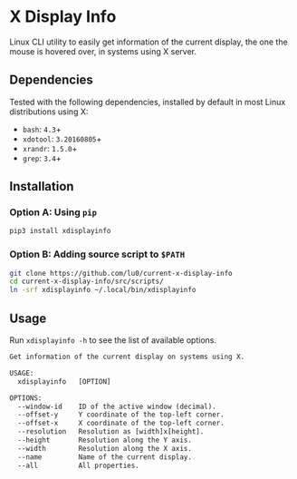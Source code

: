 # X Display Info

Linux CLI utility to easily get information of the current display, the one the
mouse is hovered over, in systems using X server.

## Dependencies

Tested with the following dependencies, installed by default in most Linux
distributions using X:

- `bash`: `4.3`+
- `xdotool`: `3.20160805`+
- `xrandr`: `1.5.0`+
- `grep`: `3.4`+

## Installation

### Option A: Using `pip`

```sh
pip3 install xdisplayinfo
```

### Option B: Adding source script to `$PATH`

```sh
git clone https://github.com/lu0/current-x-display-info
cd current-x-display-info/src/scripts/
ln -srf xdisplayinfo ~/.local/bin/xdisplayinfo
```


## Usage

Run `xdisplayinfo -h` to see the list of available options.

```txt
Get information of the current display on systems using X.

USAGE:
  xdisplayinfo   [OPTION]

OPTIONS:
  --window-id    ID of the active window (decimal).
  --offset-y     Y coordinate of the top-left corner.
  --offset-x     X coordinate of the top-left corner.
  --resolution   Resolution as [width]x[height].
  --height       Resolution along the Y axis.
  --width        Resolution along the X axis.
  --name         Name of the current display.
  --all          All properties.
```
